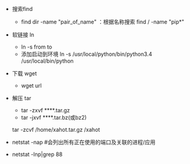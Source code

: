 +   搜索find
    +   find dir -name "pair_of_name" ：根据名称搜索 find / -name "pip*"

+   软链接 ln
    +   ln -s from to
    +   添加启动到环境 ln -s /usr/local/python/bin/python3.4 /usr/local/bin/python

+   下载 wget
    +   wget url

+   解压 tar
    +   tar -zxvf ****.tar.gz 
    +   tar -jxvf ****.tar.bz(或bz2) 
    
    tar -zcvf /home/xahot.tar.gz /xahot
    
+   netstat -nap #会列出所有正在使用的端口及关联的进程/应用
+   netstat -lnp|grep 88
